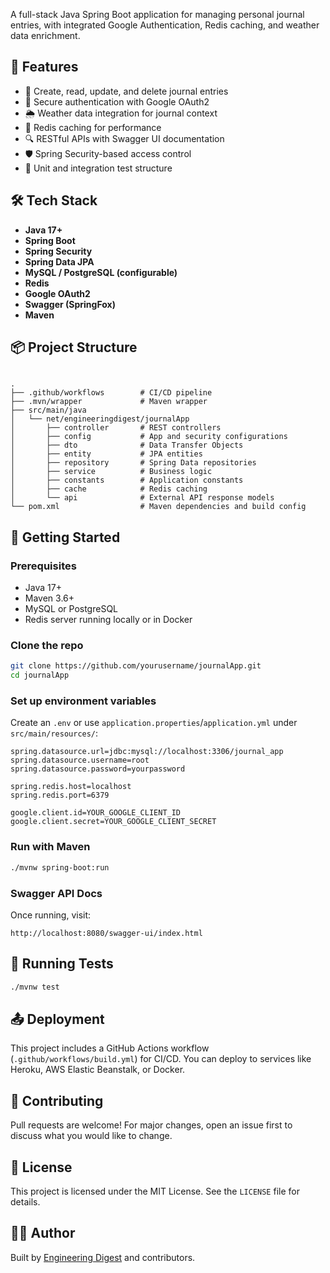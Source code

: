 A full-stack Java Spring Boot application for managing personal journal entries, with integrated Google Authentication, Redis caching, and weather data enrichment.

## 🌟 Features

- 📓 Create, read, update, and delete journal entries
- 🔐 Secure authentication with Google OAuth2
- 🌦 Weather data integration for journal context
- 💾 Redis caching for performance
- 🔍 RESTful APIs with Swagger UI documentation
- 🛡 Spring Security-based access control
- 🧪 Unit and integration test structure

## 🛠 Tech Stack

- **Java 17+**
- **Spring Boot**
- **Spring Security**
- **Spring Data JPA**
- **MySQL / PostgreSQL (configurable)**
- **Redis**
- **Google OAuth2**
- **Swagger (SpringFox)**
- **Maven**

## 📦 Project Structure

```

.
├── .github/workflows        # CI/CD pipeline
├── .mvn/wrapper             # Maven wrapper
├── src/main/java
│   └── net/engineeringdigest/journalApp
│       ├── controller       # REST controllers
│       ├── config           # App and security configurations
│       ├── dto              # Data Transfer Objects
│       ├── entity           # JPA entities
│       ├── repository       # Spring Data repositories
│       ├── service          # Business logic
│       ├── constants        # Application constants
│       ├── cache            # Redis caching
│       └── api              # External API response models
└── pom.xml                  # Maven dependencies and build config

````

## 🚀 Getting Started

### Prerequisites

- Java 17+
- Maven 3.6+
- MySQL or PostgreSQL
- Redis server running locally or in Docker

### Clone the repo

```bash
git clone https://github.com/yourusername/journalApp.git
cd journalApp
````

### Set up environment variables

Create an `.env` or use `application.properties`/`application.yml` under `src/main/resources/`:

```properties
spring.datasource.url=jdbc:mysql://localhost:3306/journal_app
spring.datasource.username=root
spring.datasource.password=yourpassword

spring.redis.host=localhost
spring.redis.port=6379

google.client.id=YOUR_GOOGLE_CLIENT_ID
google.client.secret=YOUR_GOOGLE_CLIENT_SECRET
```

### Run with Maven

```bash
./mvnw spring-boot:run
```

### Swagger API Docs

Once running, visit:

```
http://localhost:8080/swagger-ui/index.html
```

## 🧪 Running Tests

```bash
./mvnw test
```

## 📤 Deployment

This project includes a GitHub Actions workflow (`.github/workflows/build.yml`) for CI/CD. You can deploy to services like Heroku, AWS Elastic Beanstalk, or Docker.

## 👥 Contributing

Pull requests are welcome! For major changes, open an issue first to discuss what you would like to change.

## 📝 License

This project is licensed under the MIT License. See the `LICENSE` file for details.

## 👨‍💻 Author

Built by [Engineering Digest](https://engineeringdigest.in) and contributors.

